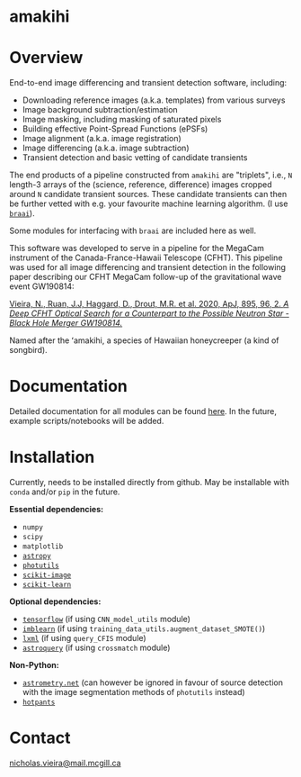 # amakihi

Overview
========

End-to-end image differencing and transient detection software, including:

- Downloading reference images (a.k.a. templates) from various surveys
- Image background subtraction/estimation
- Image masking, including masking of saturated pixels
- Building effective Point-Spread Functions (ePSFs)
- Image alignment (a.k.a. image registration)
- Image differencing (a.k.a. image subtraction)
- Transient detection and basic vetting of candidate transients 

The end products of a pipeline constructed from ``amakihi`` are "triplets", i.e., 
`N` length-3 arrays of the (science, reference, difference) images cropped around `N` candidate transient sources. These candidate transients can then be further vetted with e.g. your favourite machine learning algorithm. (I use [``braai``](https://github.com/dmitryduev/braai)). 

Some modules for interfacing with ``braai`` are included here as well. 

This software was developed to serve in a pipeline for the MegaCam instrument of the Canada-France-Hawaii Telescope (CFHT). This pipeline was used for all image differencing and transient detection in the following paper describing our CFHT MegaCam follow-up of the gravitational wave event GW190814:

[Vieira, N., Ruan, J.J, Haggard, D., Drout, M.R. et al. 2020, ApJ, 895, 96, 2. *A Deep CFHT Optical Search for a Counterpart to the Possible Neutron Star - Black Hole Merger GW190814.*](https://ui.adsabs.harvard.edu/abs/2020arXiv200309437V/abstract)


Named after the ʻamakihi, a species of Hawaiian honeycreeper (a kind of songbird).



Documentation
=============

Detailed documentation for all modules can be found [here](https://amakihi.readthedocs.io/en/latest/). In the future, example scripts/notebooks will be added.



Installation
============

Currently, needs to be installed directly from github. May be installable with ``conda`` and/or ``pip`` in the future.

**Essential dependencies:**

- ``numpy``
- ``scipy``
- ``matplotlib``
- [``astropy``](https://docs.astropy.org/en/stable/)
- [``photutils``](https://photutils.readthedocs.io/en/stable/)
- [``scikit-image``](https://scikit-image.org/)
- [``scikit-learn``](https://scikit-learn.org/stable/install.html)

**Optional dependencies:**

- [``tensorflow``](https://www.tensorflow.org/install) (if using `CNN_model_utils` module)
- [``imblearn``](https://imbalanced-learn.org/stable/index.html) (if using `training_data_utils.augment_dataset_SMOTE()`)
- [``lxml``](https://lxml.de/) (if using `query_CFIS` module)
- [``astroquery``](https://astroquery.readthedocs.io/en/latest/) (if using `crossmatch` module)

**Non-Python:**

- [``astrometry.net``](http://astrometry.net/use.html) (can however be ignored in favour of source detection with the image segmentation methods of ``photutils`` instead)
- [``hotpants``](https://github.com/acbecker/hotpants)



Contact
=======

[nicholas.vieira@mail.mcgill.ca](nicholas.vieira@mail.mcgill.ca)

